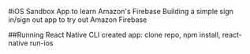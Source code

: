 #iOS Sandbox App to learn Amazon's Firebase
Building a simple sign in/sign out app to try out Amazon Firebase

##Running
React Native CLI created app:
clone repo, npm install, react-native run-ios